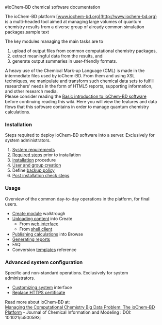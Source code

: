 #ioChem-BD chemical software documentation

The ioChem-BD platform [www.iochem-bd.org](http://www.iochem-bd.org) is a multi-headed tool aimed at managing large volumes of quantum chemistry results from a diverse group of already common simulation packages.sample text

The key modules managing the main tasks are to

1. upload of output files from common computational chemistry packages,
2. extract meaningful data from the results, and
3. generate output summaries in user-friendly formats.

A heavy use of the Chemical Mark-up Language \(CML\) is made in the intermediate files used by ioChem-BD. From them and using XSL techniques, we manipulate and transform such chemical data sets to fulfill researchers’ needs in the form of HTML5 reports, supporting information, and other research media.  
Please consider reading the [Basic introduction to ioChem-BD software](/platform-introduction.md) before continuing reading this wiki. Here you will view the features and data flows that this software contains in order to manage quantum chemistry calculations.


### Installation
Steps required to deploy ioChem-BD software into a server. Exclusively for system administrators.
  1. [System requirements](/system-requirements.md)
  2. [Required steps](/installation/required_steps.md) prior to installation 
  3. [Installation](/installation/installation.md) procedure 
  4. [User and group creation](/installation/user-and-group-generation.md)
  5. Define [backup policy](/backup-policy.md)
  6. [Post installation check steps](/installation/post-installation-check-steps.md)

### Usage
Overview of the common day-to-day operations in the platform, for final users.
* [Create module](/usage/create-module-walktrough.md) walktrough
* [Uploading content](/usage/uploading-content-to-create.md) into Create
    * From [web interface](/usage/uploading-content-to-create/using-web-interface.md)
    * From [shell client](/usage/uploading-content-to-create/using-web-interface.md)
* [Publishing calculations](/usage/publishing-calculations.md) into Browse
* [Generating reports](/usage/generating-reports.md)
* FAQ
* Conversion [templates](http://www.iochem-bd.org/conversion/webhelp/index.html) reference

### Advanced system configuration 
Specific and non-standard operations. Exclusively for system administrators.
* [Customizing system](/advanced-system-configuration/customizing-system-interface.md) interface
* [Replace HTTPS certificate](/other-operations/replace-https-certificate.md)

Read more about ioChem-BD at:  
[Managing the Computational Chemistry Big Data Problem: The ioChem-BD Platform](http://pubs.acs.org/doi/abs/10.1021/ci500593j) - Journal of Chemical Information and Modeling : DOI: 10.1021/ci500593j